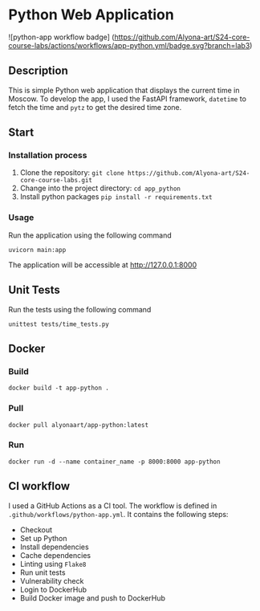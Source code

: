 # Python Web Application

![python-app workflow badge]
(https://github.com/Alyona-art/S24-core-course-labs/actions/workflows/app-python.yml/badge.svg?branch=lab3) 

## Description

This is simple Python web application that displays the current time in Moscow.
To develop the app, I used the FastAPI framework, `datetime` to fetch the time and `pytz` to get the desired time zone.

## Start

### Installation process

1. Clone the repository: `git clone https://github.com/Alyona-art/S24-core-course-labs.git`
1. Change into the project directory: `cd app_python`
1. Install python packages `pip install -r requirements.txt`

### Usage

Run the application using the following command
```
uvicorn main:app
```

The application will be accessible at http://127.0.0.1:8000

## Unit Tests

Run the tests using the following command
```
unittest tests/time_tests.py
```

## Docker

### Build
```
docker build -t app-python .
```

### Pull

```
docker pull alyonaart/app-python:latest
```

### Run

```
docker run -d --name container_name -p 8000:8000 app-python
```

## CI workflow

I used a GitHub Actions as a CI tool. The workflow is defined in `.github/workflows/python-app.yml`. It contains the following steps:

- Checkout
- Set up Python
- Install dependencies
- Cache dependencies
- Linting using `Flake8`
- Run unit tests
- Vulnerability check
- Login to DockerHub
- Build Docker image and push to DockerHub